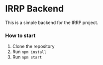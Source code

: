 # IRRP Backend
This is a simple backend for the IRRP project.

### How to start
1. Clone the repository
2. Run `npm install`
3. Run `npm start`
